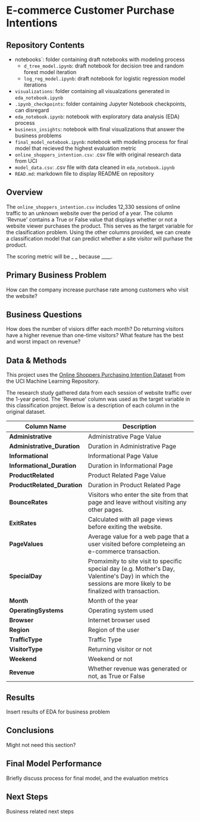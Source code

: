# E-commerce Customer Purchase Intentions

## Repository Contents

- notebooks`: folder containing draft notebooks with modeling process
    - `d_tree_model.ipynb`: draft notebook for decision tree and random forest model iteration
    - `log_reg_model.ipynb`: draft notebook for logistic regression model iterations
- `visualizations`: folder containing all visualzations generated in `eda_notebook.ipynb`
- `.ipynb_checkpoints`: folder containing Jupyter Notebook checkpoints, can disregard
- `eda_notebook.ipynb`: notebook with exploratory data analysis (EDA) process
- `business_insights`: notebook with final visualizations that answer the business problems
- `final_model_notebook.ipynb`: notebook with modeling process for final model that recieved the highest evaluation metric
- `online_shoppers_intention.csv`: .csv file with original research data from UCI
- `model_data.csv`: .csv file with data cleaned in `eda_notebook.ipynb`
- `READ.md`: markdown file to display README on repository

## Overview

The `online_shoppers_intention.csv` includes 12,330 sessions of online traffic to an unknown website over the period of a year. The column 'Revnue' contains a True or False value that displays whether or not a website viewer purchases the product. This serves as the target variable for the clasification problem. Using the other columns provided, we can create a classification model that can predict whether a site visitor will purhase the product.

The scoring metric will be _ _ because ____.

## Primary Business Problem

How can the company increase purchase rate among customers who visit the website?

## Business Questions

How does the number of visiors differ each month?
Do returning visitors have a higher revenue than one-time visitors?
What feature has the best and worst impact on revenue?

## Data & Methods

This project uses the [Online Shoppers Purchasing Intention Dataset](https://archive.ics.uci.edu/ml/datasets/Online+Shoppers+Purchasing+Intention+Dataset#) from the UCI Machine Learning Repository.

The research study gathered data from each session of website traffic over the 1-year period. The 'Revenue' column was used as the target variable in this classification project. Below is a description of each column in the original dataset.

| Column Name | Description |
|-|-|
| **Administrative** | Administrative Page Value |
| **Administrative_Duration** | Duration in Administrative Page |
| **Informational** | Informational Page Value |
| **Informational_Duration** | Duration in Informational Page |
| **ProductRelated** | Product Related Page Value |
| **ProductRelated_Duration** | Duration in Product Related Page |
| **BounceRates** | Visitors who enter the site from that page and leave without visiting any other pages. |
| **ExitRates** | Calculated with all page views before exiting the website. |
| **PageValues** | Average value for a web page that a user visited before completeing an e-commerce transaction. |
| **SpecialDay** | Promximity to site visit to specific special day (e.g. Mother's Day, Valentine's Day) in which the sessions are more likely to be finalized with transaction. |
| **Month** | Month of the year |
| **OperatingSystems** | Operating system used |
| **Browser** | Internet browser used |
| **Region** | Region of the user |
| **TrafficType** | Traffic Type |
| **VisitorType** | Returning visitor or not |
| **Weekend** | Weekend or not |
| **Revenue** | Whether revenue was generated or not, as True or False |

## Results
Insert results of EDA for business problem

## Conclusions
Might not need this section?

## Final Model Performance
Briefly discuss process for final model, and the evaluation metrics

## Next Steps
Business related next steps